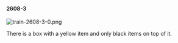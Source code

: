 #### 2608-3
![train-2608-3-0.png](https://github.com/lil-lab/nlvr/raw/master/nlvr/train/images/25/train-2608-3-0.png "train-2608-3-0.png")

There is a box with a yellow item and only black items on top of it.